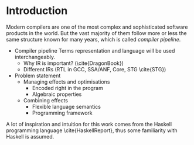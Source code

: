 # Introduction

Modern compilers are one of the most complex and sophisticated software
products in the world. But the vast majority of them follow more or less the
same structure known for many years, which is called *compiler pipeline*.

* Compiler pipeline
Terms representation and language will be used interchangeably.
    + Why IR is important? (\cite{DragonBook})
    + Different IRs (RTL in GCC, SSA/ANF, Core, STG \cite{STG})
* Problem statement
    + Managing effects and optimisations
        - Encoded right in the program
        - Algebraic properties
    + Combining effects
        - Flexible language semantics
        - Programming framework

A lot of inspiration and intuition for this work comes from the Haskell
programming language \cite{HaskellReport}, thus some familiarity with Haskell
is assumed.

